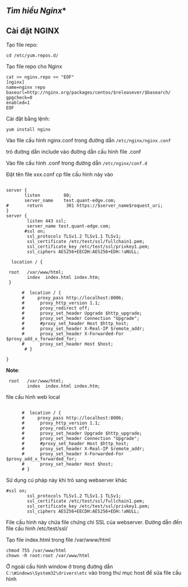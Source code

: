 ## *Tìm hiểu Nginx**

## **Cài đặt NGINX**

Tạo file repo:

```
cd /etc/yum.repos.d/
```

Tạo file repo cho Nginx

```
cat >> nginx.repo << "EOF"
[nginx]
name=nginx repo
baseurl=http://nginx.org/packages/centos/$releasever/$basearch/
gpgcheck=0
enabled=1
EOF
```

Cài đặt bằng lệnh:

```
yum install nginx 
```

Vào file cấu hình nginx.conf trong đường dẫn `/etc/nginx/nginx.conf`

trỏ đường dẫn include vào đường dẫn cấu hình file .conf

Vào file cấu hình .conf trong đường dẫn `/etc/nginx/conf.d`

Đặt tên file xxx.conf cp file cấu hình này vào 

```

server {
       listen         80;
       server_name    test.quant-edge.com;
#       return         301 https://$server_name$request_uri;
}
server {
        listen 443 ssl;
        server_name test.quant-edge.com;
       #ssl on;
        ssl_protocols TLSv1.2 TLSv1.1 TLSv1;
        ssl_certificate /etc/test/ssl/fullchain1.pem;
        ssl_certificate_key /etc/test/ssl/privkey1.pem;
        ssl_ciphers AES256+EECDH:AES256+EDH:!aNULL;

  location / {

 root   /var/www/html;
        index  index.html index.htm;
 }

      #  location / {
      #     proxy_pass http://localhost:8006;
      #      proxy_http_version 1.1;
      #      proxy_redirect off;
      #      proxy_set_header Upgrade $http_upgrade;
      #      proxy_set_header Connection "Upgrade";
      #      #proxy_set_header Host $http_host;
      #      proxy_set_header X-Real-IP $remote_addr;
      #      proxy_set_header X-Forwarded-For $proxy_add_x_forwarded_for;
      #      proxy_set_header Host $host;
       # }

}
```
 **Note**:

```
 root   /var/www/html;
        index  index.html index.htm;
```

file cấu hình web local

```

      #  location / {
      #     proxy_pass http://localhost:8006;
      #      proxy_http_version 1.1;
      #      proxy_redirect off;
      #      proxy_set_header Upgrade $http_upgrade;
      #      proxy_set_header Connection "Upgrade";
      #      #proxy_set_header Host $http_host;
      #      proxy_set_header X-Real-IP $remote_addr;
      #      proxy_set_header X-Forwarded-For $proxy_add_x_forwarded_for;
      #      proxy_set_header Host $host;
      # }
```

Sử dụng cú pháp này khi trỏ sang webserver khác 

```
#ssl on;
        ssl_protocols TLSv1.2 TLSv1.1 TLSv1;
        ssl_certificate /etc/test/ssl/fullchain1.pem;
        ssl_certificate_key /etc/test/ssl/privkey1.pem;
        ssl_ciphers AES256+EECDH:AES256+EDH:!aNULL;
```

File cấu hình này chứa file chứng chỉ SSL của webserver. Đường dẫn đến file cấu hình /etc/test/ssl/

Tạo file index.html trong file /var/www/html

```
chmod 755 /var/www/html
chown -R root:root /var/www/html
```

Ở ngoài cấu hình window ở trong đường dẫn `C:\Windows\System32\drivers\etc` vào trong thư mục host để sửa file cấu hình 

